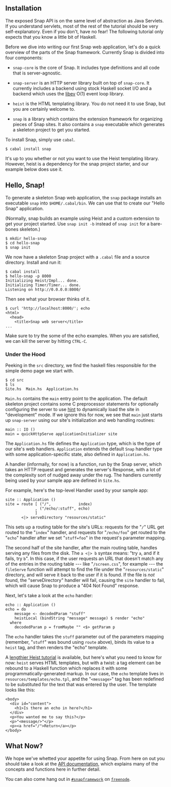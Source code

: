 ## Installation

The exposed Snap API is on the same level of abstraction as Java Servlets. If
you understand servlets, most of the rest of the tutorial should be very
self-explanatory. Even if you don't, have no fear!  The following tutorial only
expects that you know a little bit of Haskell.

Before we dive into writing our first Snap web application, let's do a quick
overview of the parts of the Snap framework. Currently Snap is divided into
four components:


  - `snap-core` is the core of Snap. It includes type definitions and all code
  that is server-agnostic.

  - `snap-server` is an HTTP server library built on top of `snap-core`. It
  currently includes a backend using stock Haskell socket I/O and a backend
  which uses the [libev](http://software.schmorp.de/pkg/libev.html) O(1) event
  loop library.

  - `heist` is the HTML templating library. You do not need it to use Snap,
  but you are certainly welcome to.

  - `snap` is a library which contains the extension framework for organizing
  pieces of Snap sites.  It also contains a `snap` executable which generates
  a skeleton project to get you started.

To install Snap, simply use `cabal`.

~~~~~~ {.shell}
$ cabal install snap
~~~~~~

It's up to you whether or not you want to use the Heist templating library.
However, heist is a dependency for the snap project starter, and our example
below does use it.

## Hello, Snap!

To generate a skeleton Snap web application, the `snap` package installs an
executable `snap` into `$HOME/.cabal/bin`. We can use that to create our "Hello
Snap" application.

(Normally, snap builds an example using Heist and a custom extension to get your
project started.  Use `snap init -b` instead of `snap init` for a bare-bones
skeleton.)

~~~~~~ {.shell}
$ mkdir hello-snap
$ cd hello-snap
$ snap init
~~~~~~

We now have a skeleton Snap project with a `.cabal` file and a source
directory. Install and run it:

~~~~~~ {.shell}
$ cabal install
$ hello-snap -p 8000
Initializing Heist/Impl... done.
Initializing Timer/Timer... done.
Listening on http://0.0.0.0:8000/
~~~~~~

Then see what your browser thinks of it.

~~~~~~ {.shell}
$ curl 'http://localhost:8000/'; echo
<html>
  <head>
    <title>Snap web server</title>
...
~~~~~~

Make sure to try the some of the echo examples. When you are satisfied, we can
kill the server by hitting `CTRL-C`.


### Under the Hood

Peeking in the `src` directory, we find the haskell files responsible for the
simple demo page we start with.  

~~~~~ {.shell}
$ cd src
$ ls
Site.hs  Main.hs  Application.hs
~~~~~

`Main.hs` contains the `main` entry point to the application. The default
skeleton project contains some C preprocessor statements for optionally
configuring the server to use [hint](http://hackage.haskell.org/package/hint)
to dynamically load the site in "development" mode. If we ignore this for now,
we see that `main` just starts up `snap-server` using our site's initialization
and web handling routines:

~~~~~~ {.haskell}
main :: IO ()
main = quickHttpServe applicationInitializer site
~~~~~~

The `Application.hs` file defines the `Application` type, which is the type of
our site's web handlers. `Application` extends the default `Snap` handler type
with some application-specific state, also defined in `Application.hs`.

A handler (informally, for now) is a function, run by the Snap server, which
takes an HTTP request and generates the server's Response, with a lot of the
complexity sort of nudged away under the rug. The handlers currently being used
by your sample app are defined in `Site.hs`.

For example, here's the top-level Handler used by your sample app:

~~~~~~ {.haskell}
site :: Application ()
site = route [ ("/",            index)
             , ("/echo/:stuff", echo)
             ]
       <|> serveDirectory "resources/static"
~~~~~~

This sets up a routing table for the site's URLs: requests for the "`/`" URL
get routed to the "`index`" handler, and requests for "`/echo/foo`" get routed
to the "`echo`" handler after we set "`stuff=foo`" in the request's parameter
mapping.

The second half of the site handler, after the main routing table, handles
serving any files from the disk. The `a <|> b` syntax means: "try `a`, and if
it fails, try `b`". In this case, if the user requests an URL that doesn't
match any of the entries in the routing table --- like "`/screen.css`", for
example --- the `fileServe` function will attempt to find the file under the
"`resources/static`" directory, and will serve it back to the user if it is
found. If the file is *not* found, the "serveDirectory" handler will fail,
causing the `site` handler to fail, which will cause Snap to produce a
"404 Not Found" response.


Next, let's take a look at the `echo` handler:

~~~~~ {.haskell}
echo :: Application ()
echo = do
    message <- decodedParam "stuff"
    heistLocal (bindString "message" message) $ render "echo"
  where
    decodedParam p = fromMaybe "" <$> getParam p
~~~~~

The `echo` handler takes the `stuff` parameter out of the parameters mapping
(remember, "`stuff`" was bound using `route` above), binds its value to a
`heist` tag, and then renders the "echo" template.

A [lengthier Heist tutorial](/docs/tutorials/heist/) is available, but here's
what you need to know for now: `heist` serves HTML templates, but with a
twist: a tag element can be rebound to a Haskell function which replaces it
with some programmatically-generated markup. In our case, the `echo` template
lives in `resources/templates/echo.tpl`, and the "`<message>`" tag has been
redefined to be substituted for the text that was entered by the user. The
template looks like this:

~~~~~ {.html}
<body>
  <div id="content">
    <h1>Is there an echo in here?</h1>
  </div>
  <p>You wanted me to say this?</p>
  <p>"<message/>"</p>
  <p><a href="/">Return</a></p>
</body>
~~~~~


## What Now?

We hope we've whetted your appetite for using Snap. From here on out you should
take a look at the [API documentation](/docs/latest/snap-core/index.html),
which explains many of the concepts and functions here in further detail.

You can also come hang out in
[`#snapframework`](http://webchat.freenode.net/?channels=snapframework&uio=d4)
on [`freenode`](http://freenode.net/).
